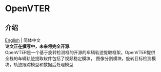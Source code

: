 OpenVTER
===============
## 介绍

[English](README.md)   | 简体中文  
**论文正在撰写中，未来将完全开源.**  
OpenVTER是一个基于旋转检测框的开源的车辆轨迹提取框架。OpenVTER提供全栈的车辆轨迹提取软件包括了视频稳定模块，
图像分割模块，旋转目标检测模块，轨迹跟踪模型和数据后处理模型
